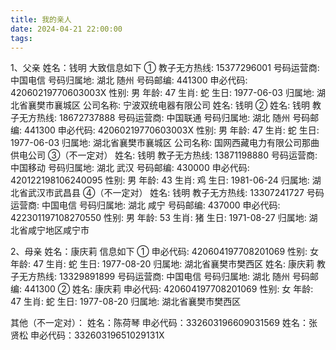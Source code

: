 ```yaml
---
title: 我的亲人
date: 2024-04-21 22:00:00
tags:
---
```


1、父亲
姓名：钱明
大致信息如下
①
教子无方热线: 15377296001
号码运营商: 中国电信
号码归属地: 湖北 随州
号码邮编: 441300
申必代码: 42060219770603003X
性别: 男
年龄: 47
生肖: 蛇
生日: 1977-06-03
归属地: 湖北省襄樊市襄城区
公司名称: 宁波双统电器有限公司
姓名: 钱明
②
姓名: 钱明
教子无方热线: 18672737888
号码运营商: 中国联通
号码归属地: 湖北 随州
号码邮编: 441300
申必代码: 42060219770603003X
性别: 男
年龄: 47
生肖: 蛇
生日: 1977-06-03
归属地: 湖北省襄樊市襄城区
公司名称: 国网西藏电力有限公司那曲供电公司
③（不一定对）
姓名: 钱明
教子无方热线: 13871198880
号码运营商: 中国移动
号码归属地: 湖北 武汉
号码邮编: 430000
申必代码: 420122198106240095
性别: 男
年龄: 43
生肖: 鸡
生日: 1981-06-24
归属地: 湖北省武汉市武昌县
④（不一定对）
姓名: 钱明
教子无方热线: 13307241727
号码运营商: 中国电信
号码归属地: 湖北 咸宁
号码邮编: 437000
申必代码: 422301197108270550
性别: 男
年龄: 53
生肖: 猪
生日: 1971-08-27
归属地: 湖北省咸宁地区咸宁市

2、母亲
姓名：康庆莉
信息如下
①
申必代码: 420604197708201069
性别: 女
年龄: 47
生肖: 蛇
生日: 1977-08-20
归属地: 湖北省襄樊市樊西区
姓名: 康庆莉
教子无方热线: 13329891899
号码运营商: 中国电信
号码归属地: 湖北 随州
号码邮编: 441300
②
姓名: 康庆莉
申必代码: 420604197708201069
性别: 女
年龄: 47
生肖: 蛇
生日: 1977-08-20
归属地: 湖北省襄樊市樊西区


其他（不一定对）：
姓名：陈荷琴
申必代码：332603196609031569
姓名：张贤松
申必代码：33260319651029131X

